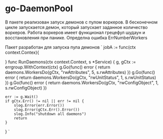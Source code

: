 # go-DaemonPool

В пакете реализован запуск демонов с пулом воркеров.
В бесконечном цикле запускается демон, который запускает заданное количество воркеров.
Работа воркеров имеет функционал грецефул шудаун и восстановления при панике.
Определна ошибка ErrNumberWorkers

Пакет разработан для запуска пула демонов
`
jobA := func(ctx context.Contex){

}
func RunDaemons(ctx context.Context, s *Service) {
	g, gCtx := errgroup.WithContext(ctx)
	g.Go(func() error { return daemons.WorkersDo(gCtx, "rwAttributes", 5, s.rwAttributes) })
	g.Go(func() error { return daemons.WorkersDo(gCtx, "rwUnitStatus", 1, s.rwUnitStatus) })
	g.Go(func() error { return daemons.WorkersDo(gCtx, "rwConfigObject", 1, s.rwConfigObject) })

	err := g.Wait()
	if gCtx.Err() != nil || err != nil {
		slog.Error(err.Error())
		slog.Error(gCtx.Err().Error())
		slog.Info("shutdown all daemons")
		return
	}
}
`